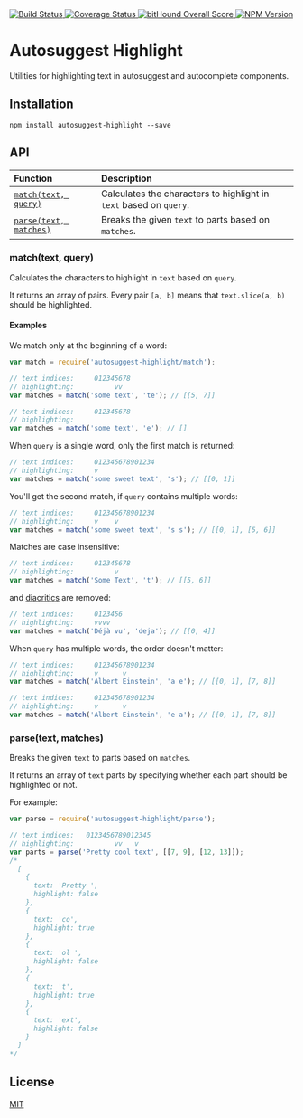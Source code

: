 <a href="https://codeship.com/projects/78168" target="_blank">
  <img src="https://img.shields.io/codeship/99ce0dd0-d5d5-0132-ce75-1e0a7d4d648e/master.svg?style=flat-square"
       alt="Build Status" />
</a>
<a href="https://codecov.io/gh/moroshko/autosuggest-highlight" target="_blank">
  <img src="https://img.shields.io/codecov/c/github/moroshko/autosuggest-highlight/master.svg?style=flat-square"
       alt="Coverage Status">
</a>
<a href="https://www.bithound.io/github/moroshko/autosuggest-highlight" target="_blank">
  <img src="https://www.bithound.io/github/moroshko/autosuggest-highlight/badges/score.svg"
       alt="bitHound Overall Score">
</a>
<a href="https://npmjs.org/package/autosuggest-highlight" target="_blank">
  <img src="https://img.shields.io/npm/v/autosuggest-highlight.svg?style=flat-square"
       alt="NPM Version" />
</a>

# Autosuggest Highlight

Utilities for highlighting text in autosuggest and autocomplete components.

## Installation

```shell
npm install autosuggest-highlight --save
```

## API

| Function | Description |
| :--- | :--- |
| [`match(text, query)`](#match) | Calculates the characters to highlight in `text` based on `query`. |
| [`parse(text, matches)`](#parse) | Breaks the given `text` to parts based on `matches`. |

<a name="match"></a>
### match(text, query)

Calculates the characters to highlight in `text` based on `query`.

It returns an array of pairs. Every pair `[a, b]` means that `text.slice(a, b)` should be highlighted.

#### Examples

We match only at the beginning of a word:

```js
var match = require('autosuggest-highlight/match');

// text indices:     012345678
// highlighting:          vv
var matches = match('some text', 'te'); // [[5, 7]]
```

```js
// text indices:     012345678
// highlighting:
var matches = match('some text', 'e'); // []
```

When `query` is a single word, only the first match is returned:

```js
// text indices:     012345678901234
// highlighting:     v
var matches = match('some sweet text', 's'); // [[0, 1]]
```

You'll get the second match, if `query` contains multiple words:

```js
// text indices:     012345678901234
// highlighting:     v    v
var matches = match('some sweet text', 's s'); // [[0, 1], [5, 6]]
```

Matches are case insensitive:

```js
// text indices:     012345678
// highlighting:          v
var matches = match('Some Text', 't'); // [[5, 6]]
```

and [diacritics](https://en.wikipedia.org/wiki/Diacritic) are removed:

```js
// text indices:     0123456
// highlighting:     vvvv
var matches = match('Déjà vu', 'deja'); // [[0, 4]]
```

When `query` has multiple words, the order doesn't matter:

```js
// text indices:     012345678901234
// highlighting:     v      v
var matches = match('Albert Einstein', 'a e'); // [[0, 1], [7, 8]]
```

```js
// text indices:     012345678901234
// highlighting:     v      v
var matches = match('Albert Einstein', 'e a'); // [[0, 1], [7, 8]]
```

<a name="parse"></a>
### parse(text, matches)

Breaks the given `text` to parts based on `matches`.

It returns an array of `text` parts by specifying whether each part should be highlighted or not.

For example:

```js
var parse = require('autosuggest-highlight/parse');

// text indices:   0123456789012345
// highlighting:          vv   v
var parts = parse('Pretty cool text', [[7, 9], [12, 13]]);
/*
  [
    {
      text: 'Pretty ',
      highlight: false
    },
    {
      text: 'co',
      highlight: true
    },
    {
      text: 'ol ',
      highlight: false
    },
    {
      text: 't',
      highlight: true
    },
    {
      text: 'ext',
      highlight: false
    }
  ]
*/
```

## License

<a href="http://moroshko.mit-license.org" target="_blank">MIT</a>
